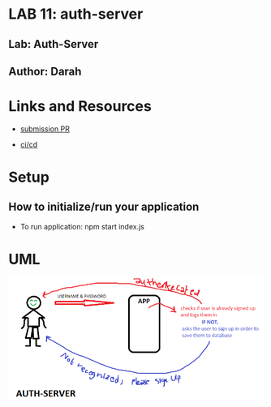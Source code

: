 # LAB 11: auth-server


## Lab: Auth-Server
## Author: Darah

# Links and Resources

- [submission PR](https://github.com/Darah98/auth-server/pull/2)

- [ci/cd](https://github.com/Darah98/auth-server/actions/runs/131465447)


# Setup

## How to initialize/run your application

- To run application: npm start index.js

# UML 

![uml](auth-uml.PNG)